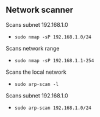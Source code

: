 ## Network scanner
Scans subnet 192.168.1.0
* `sudo nmap -sP 192.168.1.0/24`

Scans network range
* `sudo nmap -sP 192.168.1.1-254`

Scans the local network
* `sudo arp-scan -l`

Scans subnet 192.168.1.0
* `sudo arp-scan 192.168.1.0/24`

